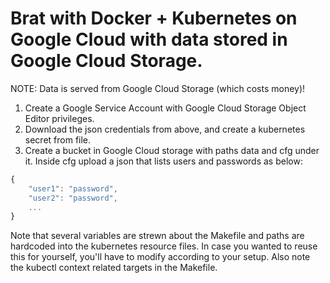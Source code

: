 # Brat with Docker + Kubernetes on Google Cloud with data stored in Google Cloud Storage.

NOTE: Data is served from Google Cloud Storage (which costs money)!


1. Create a Google Service Account with Google Cloud Storage Object Editor privileges.
2. Download the json credentials from above, and create a kubernetes secret from file.
3. Create a bucket in Google Cloud storage with paths data and cfg under it. Inside cfg upload a json that lists
users and passwords as below:


```javascript
{
    "user1": "password",
    "user2": "password",
    ...
}
```

Note that several variables are strewn about the Makefile and paths are hardcoded into the kubernetes resource files. In case you wanted to reuse this for yourself, you'll have to modify according to your setup. Also note the kubectl context related targets in the Makefile.
